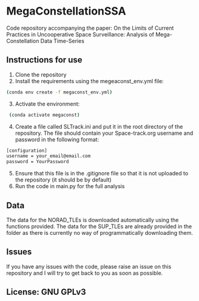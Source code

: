 # MegaConstellationSSA
Code repository accompanying the paper: On the Limits of Current Practices in Uncooperative Space Surveillance: Analysis of Mega-Constellation Data Time-Series

## Instructions for use
1. Clone the repository
2. Install the requirements using the megeaconst_env.yml file:
``` bash
(conda env create -f megaconst_env.yml)
```
3. Activate the environment:
``` bash
 (conda activate megaconst)
```
4. Create a file called SLTrack.ini and put it in the root directory of the repository. The file should contain your Space-track.org username and password in the following format:
``` bash
[configuration]
username = your_email@email.com
password = YourPassword
```
5. Ensure that this file is in the .gitignore file so that it is not uploaded to the repository (it should be by default)
6. Run the code in main.py for the full analysis

## Data
The data for the NORAD_TLEs is downloaded automatically using the functions provided.
The data for the SUP_TLEs are already provided in the folder as there is currently no way of programmatically downloading them.

## Issues
If you have any issues with the code, please raise an issue on this repository and I will try to get back to you as soon as possible.

## License: GNU GPLv3